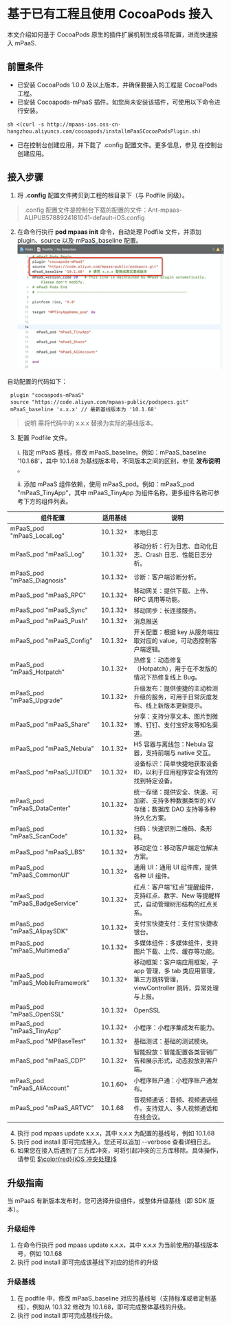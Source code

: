 # 基于已有工程且使用 CocoaPods 接入

本文介绍如何基于 CocoaPods 原生的插件扩展机制生成各项配置，进而快速接入 mPaaS.

## 前置条件
- 已安装 CocoaPods 1.0.0 及以上版本，并确保要接入的工程是 CocoaPods 工程。
- 已安装 Cocoapods-mPaaS 插件。如您尚未安装该插件，可使用以下命令进行安装。

```
sh <(curl -s http://mpaas-ios.oss-cn-hangzhou.aliyuncs.com/cocoapods/installmPaaSCocoaPodsPlugin.sh)
```

- 已在控制台创建应用，并下载了 .config 配置文件。更多信息，参见 在控制台创建应用。

## 接入步骤
1. 将  **.config**  配置文件拷贝到工程的根目录下（与 Podfile 同级）。
> .config 配置文件是控制台下载的配置的文件：Ant-mpaas-ALIPUB5788924181041-default-iOS.config
2. 在命令行执行  **pod mpaas init**  命令，自动处理 Podfile 文件，并添加 plugin、source 以及 mPaaS_baseline 配置。
![输入图片说明](../images/pod%20mpaas%20init.png)

自动配置的代码如下：

```
 plugin "cocoapods-mPaaS"
 source "https://code.aliyun.com/mpaas-public/podspecs.git"
 mPaaS_baseline 'x.x.x' // 最新基线版本为 '10.1.68'
```
> 说明 需将代码中的 x.x.x 替换为实际的基线版本。
3. 配置 Podfile 文件。

   i. 指定 mPaaS 基线，修改 mPaaS_baseline。例如：mPaaS_baseline '10.1.68'，其中 10.1.68 为基线版本号，不同版本之间的区别，参见  **发布说明** 。

   ii. 添加 mPaaS 组件依赖，使用 mPaaS_pod。例如：mPaaS_pod "mPaaS_TinyApp"，其中 mPaaS_TinyApp 为组件名称，更多组件名称可参考下方的组件列表。

  组件配置|  适用基线 | 说明  |
|---|---|---|
mPaaS_pod "mPaaS_LocalLog"|  10.1.32+ |  本地日志 |
mPaaS_pod "mPaaS_Log"| 10.1.32+  | 移动分析：行为日志、自动化日志、Crash 日志、性能日志分析。  |   
mPaaS_pod "mPaaS_Diagnosis"|  10.1.32+ | 诊断：客户端诊断分析。  |  
mPaaS_pod "mPaaS_RPC"|  10.1.32+ |  移动网关：提供下载、上传、RPC 调用等功能。 |  
mPaaS_pod "mPaaS_Sync"| 10.1.32+  | 移动同步：长连接服务。  |  
mPaaS_pod "mPaaS_Push"| 10.1.32+  |  消息推送 |
mPaaS_pod "mPaaS_Config"|  10.1.32+ | 开关配置：根据 key 从服务端拉取对应的 value，可动态控制客户端逻辑。  |   
mPaaS_pod "mPaaS_Hotpatch"|  10.1.32+ |  热修复：动态修复（Hotpatch），用于在不发版的情况下热修复线上 Bug。 |  
mPaaS_pod "mPaaS_Upgrade"|   10.1.32+|  升级发布：提供便捷的主动检测升级的服务，可用于日常灰度发布、线上新版本更新提示。 | 
mPaaS_pod "mPaaS_Share" | 10.1.32+ | 分享：支持分享文本、图片到微博、钉钉、支付宝好友等知名渠道。
mPaaS_pod "mPaaS_Nebula" | 10.1.32+ | H5 容器与离线包：Nebula 容器，支持前端与 native 交互。
mPaaS_pod "mPaaS_UTDID" | 10.1.32+ | 设备标识：简单快捷地获取设备 ID，以利于应用程序安全有效的找到特定设备。
mPaaS_pod "mPaaS_DataCenter" | 10.1.32+ | 统一存储：提供安全、快速、可加密、支持多种数据类型的 KV 存储；数据库 DAO 支持等多种持久化方案。
mPaaS_pod "mPaaS_ScanCode" | 10.1.32+ | 扫码：快速识别二维码、条形码。
mPaaS_pod "mPaaS_LBS" | 10.1.32+ | 移动定位：移动客户端定位解决方案。
mPaaS_pod "mPaaS_CommonUI" | 10.1.32+ | 通用 UI：通用 UI 组件库，提供各种 UI 组件。
mPaaS_pod "mPaaS_BadgeService" | 10.1.32+ | 红点：客户端“红点”提醒组件，支持红点、数字、New 等提醒样式，自动管理树形结构的红点关系。
mPaaS_pod "mPaaS_AlipaySDK" | 10.1.32+ | 支付宝快捷支付：支付宝快捷收银台。
mPaaS_pod "mPaaS_Multimedia" | 10.1.32+ | 多媒体组件：多媒体组件，支持图片下载、上传、缓存等功能。
mPaaS_pod "mPaaS_MobileFramework" | 10.1.32+ | 移动框架：客户端应用框架，子 app 管理，多 tab 类应用管理，第三方跳转管理，viewController 跳转，异常处理与上报。
mPaaS_pod "mPaaS_OpenSSL" | 10.1.32+ | OpenSSL
mPaaS_pod "mPaaS_TinyApp" | 10.1.32+ | 小程序：小程序集成发布能力。
mPaaS_pod "MPBaseTest" | 10.1.32+ | 基础测试：基础的测试模块。
mPaaS_pod "mPaaS_CDP" | 10.1.32+ | 智能投放：智能配置各类营销广告和展示形式，动态投放到客户端。
mPaaS_pod "mPaaS_AliAccount" | 10.1.60+ | 小程序账户通：小程序账户通发布。
mPaaS_pod "mPaaS_ARTVC" | 10.1.68 | 音视频通话：音频、视频通话组件。支持双人、多人视频通话和在线会议。

4. 执行 pod mpaas update x.x.x，其中 x.x.x 为配置的基线号，例如 10.1.68
5. 执行 pod install 即可完成接入。您还可以追加 --verbose 查看详细日志。
6. 如果您在接入后遇到了三方库冲突，可将引起冲突的三方库移除。具体操作，请参见 [$\color{red}{iOS 冲突处理}$](https://gitee.com/ylyk/technology-share/blob/master/mPaas/access.md)

## 升级指南
当 mPaaS 有新版本发布时，您可选择升级组件，或整体升级基线（即 SDK 版本）。
### 升级组件
1. 在命令行执行 pod mpaas update x.x.x，其中 x.x.x 为当前使用的基线版本号，例如 10.1.68
2. 执行 pod install 即可完成该基线下对应的组件的升级
### 升级基线
1. 在 podfile 中，修改 mPaaS_baseline 对应的基线号（支持标准或者定制基线），例如从 10.1.32 修改为 10.1.68，即可完成整体基线的升级。
2. 执行 pod install 即可完成基线升级。




